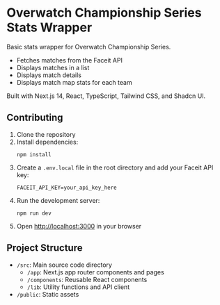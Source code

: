 # Overwatch Championship Series Stats Wrapper

Basic stats wrapper for Overwatch Championship Series.

-   Fetches matches from the Faceit API
-   Displays matches in a list
-   Displays match details
-   Displays match map stats for each team

Built with Next.js 14, React, TypeScript, Tailwind CSS, and Shadcn UI.

## Contributing

1. Clone the repository
2. Install dependencies:
    ```
    npm install
    ```
3. Create a `.env.local` file in the root directory and add your Faceit API key:
    ```
    FACEIT_API_KEY=your_api_key_here
    ```
4. Run the development server:
    ```
    npm run dev
    ```
5. Open [http://localhost:3000](http://localhost:3000) in your browser

## Project Structure

-   `/src`: Main source code directory
    -   `/app`: Next.js app router components and pages
    -   `/components`: Reusable React components
    -   `/lib`: Utility functions and API client
-   `/public`: Static assets
